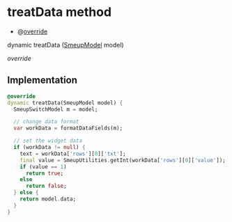 


# treatData method







- @[override](https://api.flutter.dev/flutter/dart-core/override-constant.html)

dynamic treatData
([SmeupModel](../../smeup_models_widgets_smeup_model/SmeupModel-class.md) model)

_override_






## Implementation

```dart
@override
dynamic treatData(SmeupModel model) {
  SmeupSwitchModel m = model;

  // change data format
  var workData = formatDataFields(m);

  // set the widget data
  if (workData != null) {
    text = workData['rows'][0]['txt'];
    final value = SmeupUtilities.getInt(workData['rows'][0]['value']);
    if (value == 1)
      return true;
    else
      return false;
  } else {
    return model.data;
  }
}
```







